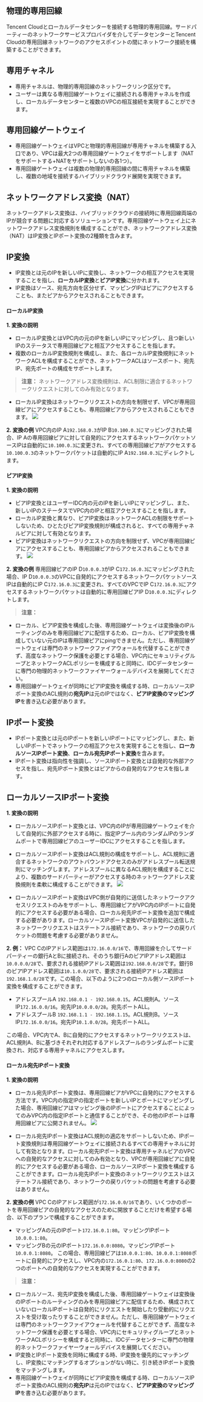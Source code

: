 ## 物理的専用回線
Tencent Cloudとローカルデータセンターを接続する物理的専用回線。サードパーティーのネットワークサービスプロバイダを介してデータセンターとTencent Cloudの専用回線ネットワークのアクセスポイントの間にネットワーク接続を構築することができます。
## 専用チャネル
- 専用チャネルは、物理的専用回線のネットワークリンク区分です。
- ユーザーは異なる専用回線ゲートウェイに接続される専用チャネルを作成し、ローカルデータセンターと複数のVPCの相互接続を実現することができます。

## 専用回線ゲートウェイ
- 専用回線ゲートウェイはVPCと物理的専用回線が専用チャネルを構築する入口であり、VPCは最大2つの専用回線ゲートウェイをサポートします（NATをサポートする+NATをサポートしないの各1つ）。
- 専用回線ゲートウェイは複数の物理的専用回線の間に専用チャネルを構築し、複数の地域を接続するハイブリッドクラウド展開を実現できます。

## ネットワークアドレス変換（NAT）
ネットワークアドレス変換は、ハイブリッドクラウドの接続時に専用回線両端のIPが競合する問題に対応するソリューションです。専用回線ゲートウェイ上にネットワークアドレス変換規則を構成することができ、ネットワークアドレス変換（NAT）はIP変換とIPポート変換の2種類を含みます。
## IP変換
- IP変換とは元のIPを新しいIPに変換し、ネットワークの相互アクセスを実現することを指し、**ローカルIP変換**と**ピアIP変換**に分かれます。
- IP変換はソース、宛先方向を区分せず、マッピングIPはピアにアクセスすることも、またピアからアクセスされることもできます。

#### ローカルIP変換
**1. 変換の説明**
 - ローカルIP変換とはVPC内の元のIPを新しいIPにマッピングし、且つ新しいIPのステータスで専用回線ピアと相互アクセスすることを指します。
 - 複数のローカルIP変換規則を構成し、また、各ローカルIP変換規則にネットワークACLを構成することができ、ネットワークACLはソースポート、宛先IP、宛先ポートの構成をサポートします。
>**注意：**
>ネットワークアドレス変換規則は、ACL制限に適合するネットワークリクエストに対してのみ有効となります。
 - ローカルIP変換はネットワークリクエストの方向を制限せず、VPCが専用回線ピアにアクセスすることも、専用回線ピアからアクセスされることもできます。
![](https://main.qcloudimg.com/raw/77f940ecea61658b36d9e7aeebda3ecb.png)

**2. 変換の例**
VPC内のIP A`192.168.0.3`がIP B`10.100.0.3`にマッピングされた場合、IP Aの専用回線ピアに対して自発的にアクセスするネットワークパケットソースIPは自動的に`10.100.0.3`に変更され、すべての専用回線ピアがアクセスする`10.100.0.3`のネットワークパケットは自動的にIP A`192.168.0.3`にディレクトします。

#### ピアIP変換
**1. 変換の説明**
 - ピアIP変換とはユーザーIDC内の元のIPを新しいIPにマッピングし、また、新しいIPのステータスでVPC内のIPと相互アクセスすることを指します。
 - ローカルIP変換と異なり、ピアIP変換はネットワークACLの制限をサポートしないため、ひとたびピアIP変換規則が構成されると、すべての専用チャネルピアに対して有効となります。
 - ピアIP変換はネットワークリクエストの方向を制限せず、VPCが専用回線ピアにアクセスすることも、専用回線ピアからアクセスされることもできます。
 ![](https://main.qcloudimg.com/raw/461790e7eff146ac46aabec4ec4ebb31.png)

**2. 変換の例**
専用回線ピアのIP D`10.0.0.3`がIP C`172.16.0.3`にマッピングされた場合、IP D`10.0.0.3`のVPCに自発的にアクセスするネットワークパケットソースIPは自動的にIP C`172.16.0.3`に変更され、すべてのVPCでIP C`172.16.0.3`にアクセスするネットワークパケットは自動的に専用回線ピアIP D`10.0.0.3`にディレクトします。

>**注意：**
- ローカル、ピアIP変換を構成した後、専用回線ゲートウェイは変換後のIPルーティングのみを専用回線ピアに配信するため、ローカル、ピアIP変換を構成していない元のIPは専用回線ピアにpingできません。ただし、専用回線ゲートウェイは専門のネットワークファイアウォールを代替することができず、高度なネットワーク保護を必要とする場合、VPC内にセキュリティグループとネットワークACLポリシーを構成すると同時に、IDCデータセンターに専門の物理的ネットワークファイヤーウォールデバイスを展開してください。
- 専用回線ゲートウェイが同時にピアIP変換を構成する時、ローカルソースIPポート変換のACL規則の**宛先IP**は元のIPではなく、**ピアIP変換のマッピングIP**を書き込む必要があります。

## IPポート変換
- IPポート変換とは元のIPポートを新しいIPポートにマッピングし、また、新しいIPポートでネットワークの相互アクセスを実現することを指し、**ローカルソースIPポート変換**、**ローカル宛先IPポート変換**を含みます。
- IPポート変換は指向性を強調し、ソースIPポート変換とは自発的な外部アクセスを指し、宛先IPポート変換とはピアからの自発的なアクセスを指します。

## ローカルソースIPポート変換
**1. 変換の説明**
 - ローカルソースIPポート変換とは、VPC内のIPが専用回線ゲートウェイを介して自発的に外部アクセスする時に、指定IPプール内のランダムIPのランダムポートで専用回線ピアのユーザーIDCにアクセスすることを指します。
 - ローカルソースIPポート変換はACL規則の構成をサポートし、ACL規則に適合するネットワークのアウトバウンドアクセスのみがアドレスプール転送規則にマッチングします。アドレスプールに異なるACL規則を構成することにより、複数のサードパーティーがアクセスする時のネットワークアドレス変換規則を柔軟に構成することができます。
![](https://main.qcloudimg.com/raw/236a2f1417f75ec8c1cbe0d8c2335129.png)

- ローカルソースIPポート変換はVPC側が自発的に送信したネットワークアクセスリクエストのみをサポートし、専用回線ピアがVPC内のIPポートに自発的にアクセスする必要がある場合、ローカル宛先IPポート変換を追加で構成する必要があります。ローカルソースIPポート変換VPCが自発的に送信したネットワークリクエストはステートフル接続であり、ネットワークの戻りパケットの問題を考慮する必要がありません。

**2. 例：**
VPC CのIPアドレス範囲は`172.16.0.0/16`で、専用回線を介してサードパーティーの銀行AとBに接続され、そのうち銀行AのピアIPアドレス範囲は`10.0.0.0/28`で、要求される接続IPアドレス範囲は`192.168.0.0/28`です。銀行BのピアIPアドレス範囲は`10.1.0.0/28`で、要求される接続IPアドレス範囲は`192.168.1.0/28`です。この場合、以下のように2つのローカル側ソースIPポート変換を構成することができます。
- アドレスプールA `192.168.0.1 - 192.168.0.15`。ACL規則A。ソースIP`172.16.0.0/16`。宛先IP`10.0.0.0/28`。宛先ポートALL。
- アドレスプールB `192.168.1.1 - 192.168.1.15`。ACL規則B。ソースIP`172.16.0.0/16`。宛先IP`10.1.0.0/28`。宛先ポートALL。

この場合、VPC内でA、Bに自発的にアクセスするネットワークリクエストは、ACL規則A、Bに基づきそれぞれ対応するアドレスプールのランダムポートに変換され、対応する専用チャネルにアクセスします。

#### ローカル宛先IPポート変換
**1. 変換の説明**
 - ローカル宛先IPポート変換は、専用回線ピアがVPCに自発的にアクセスする方法です。VPC内の指定IPの指定ポートを新しいIPとポートにマッピングした場合、専用回線ピアはマッピング後のIPポートにアクセスすることによってのみVPC内の指定IPポートと通信することができ、その他のIPポートは専用回線ピアに公開されません。
![](https://main.qcloudimg.com/raw/3c70c23e29e3a74baa9b67270edf3ab3.png)

 - ローカル宛先IPポート変換はACL規則の適応をサポートしないため、IPポート変換規則は専用回線ゲートウェイに接続されるすべての専用チャネルに対して有効となります。ローカル宛先IPポート変換は専用チャネルピアのVPCへの自発的なアクセスに対してのみ有効となり、VPCが専用回線ピアに自発的にアクセスする必要がある場合、ローカルソースIPポート変換を構成することができます。ローカル宛先IPポート変換のネットワークリクエストはステートフル接続であり、ネットワークの戻りパケットの問題を考慮する必要はありません。

**2. 変換の例**
VPC CのIPアドレス範囲が`172.16.0.0/16`であり、いくつかのポートを専用回線ピアの自発的なアクセスのために開放することだけを希望する場合、以下のプランで構成することができます。
- マッピングAの元のIPポート`172.16.0.1:80`。マッピングIPポート`10.0.0.1:80`。
- マッピングBの元のIPポート`172.16.0.0:8080`。マッピングIPポート`10.0.0.1:8080`。
この場合、専用回線ピアは`10.0.0.1:80`、`10.0.0.1:8080`ポートに自発的にアクセスし、VPC内の`172.16.0.1:80`、`172.16.0.0:8080`の2つのポートへの自発的なアクセスを実現することができます。

>**注意：**
-  ローカルソース、宛先IP変換を構成した後、専用回線ゲートウェイは変換後のIPポートのルーティングのみを専用回線ピアに配信するため、構成されていないローカルIPポートは自発的にリクエストを開始したり受動的にリクエストを受け取ったりすることができません。ただし、専用回線ゲートウェイは専門のネットワークファイアウォールを代替することができず、高度なネットワーク保護を必要とする場合、VPC内にセキュリティグループとネットワークACLポリシーを構成すると同時に、IDCデータセンターに専門の物理的ネットワークファイヤーウォールデバイスを展開してください。
- IP変換とIPポート変換を同時に構成する時、IP変換を優先的にマッチングし、IP変換にマッチングするオプションがない時に、引き続きIPポート変換をマッチングします。
- 専用回線ゲートウェイが同時にピアIP変換を構成する時、ローカルソースIPポート変換のACL規則の**宛先IP**は元のIPではなく、**ピアIP変換のマッピングIP**を書き込む必要があります。


